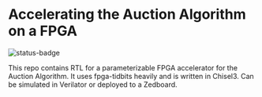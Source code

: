 Accelerating the Auction Algorithm on a FPGA
=======================

![status-badge](https://github.com/erlingrj/auction-accelerator/workflows/CI%20Pipeline/badge.svg)


This repo contains RTL for a parameterizable FPGA accelerator for the Auction Algorithm.
It uses fpga-tidbits heavily and is written in Chisel3. Can be simulated in Verilator or deployed to a Zedboard.
